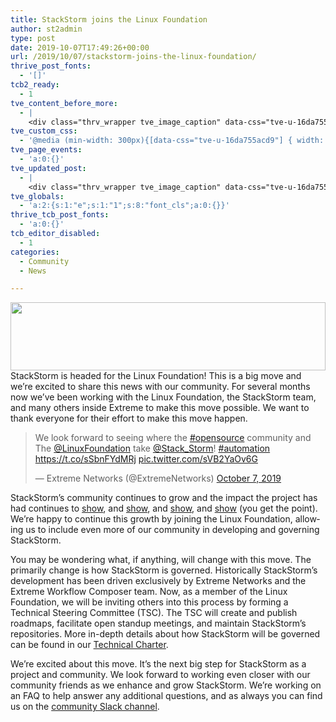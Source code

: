 ```yaml
---
title: StackStorm joins the Linux Foundation
author: st2admin
type: post
date: 2019-10-07T17:49:26+00:00
url: /2019/10/07/stackstorm-joins-the-linux-foundation/
thrive_post_fonts:
  - '[]'
tcb2_ready:
  - 1
tve_content_before_more:
  - |
    <div class="thrv_wrapper tve_image_caption" data-css="tve-u-16da755acd9" style=""><span class="tve_image_frame" style="width: 100%;"><a href="https://stackstorm.com/wp/wp-content/uploads/2019/10/Asset-1.png" target="_blank"><img class="tve_image wp-image-8935" alt="" title="Asset 1" data-id="8935" src="https://stackstorm.com/wp/wp-content/uploads/2019/10/Asset-1-300x109.png" style="width: 100%;" scale="0" width="300" height="109"></a></span></div><div class="thrv_wrapper thrv_text_element"><p><span data-contrast="auto" lang="EN-US">StackStorm is headed for the Linux Foundation! This is a big move and we're excited to share this news with our community. For several months now we've been working with the Linux Foundation, the StackStorm team, and many others inside Extreme to make this move possible. We want to thank everyone for their effort to make this move happen.</span><span data-ccp-props="{&quot;201341983&quot;:0,&quot;335559739&quot;:160,&quot;335559740&quot;:259}">&nbsp;</span></p><p><span data-contrast="auto" lang="EN-US">StackStorm's community continues to grow and the impact the project has had continues to </span><a href="https://medium.com/@VZMediaPlatform/using-stackstorm-to-automate-support-for-20-000-servers-4b47ae3a4e98" rel="noreferrer" target="_blank"><span data-contrast="none" lang="EN-US">show</span></a><span data-contrast="auto" lang="EN-US">, and </span><a href="https://medium.com/@douglaslira/stackstorm-o-poder-em-suas-m%C3%A3os-b6c92923775d" rel="noreferrer" target="_blank"><span data-contrast="none" lang="EN-US">show</span></a><span data-contrast="auto" lang="EN-US">, and </span><a href="https://encore.tech/how-stackstorm-changed-our-lives/" rel="noreferrer" target="_blank"><span data-contrast="none" lang="EN-US">show</span></a><span data-contrast="auto" lang="EN-US">, and </span><a href="https://pynet.twb-tech.com/blog/automation/stackstorm-nagios-p1.html" rel="noreferrer" target="_blank"><span data-contrast="none" lang="EN-US">show</span></a><span data-contrast="auto" lang="EN-US"> (you get the point). We're happy to continue this growth by joining the Linux Foundation, allowing us to include even more of our community in developing and governing StackStorm.</span><span data-ccp-props="{&quot;201341983&quot;:0,&quot;335559739&quot;:160,&quot;335559740&quot;:259}">&nbsp;</span></p><p><span data-contrast="auto" lang="EN-US">You may be wondering what, if anything, will change with this move. The primarily change is how </span><span data-contrast="auto" lang="EN-US">StackStorm</span><span data-contrast="auto" lang="EN-US"> is governed. Historically </span><span data-contrast="auto" lang="EN-US">StackStorm's</span><span data-contrast="auto" lang="EN-US"> development has been driven exclusively by Extreme Networks and the Extreme Workflow Composer team. Now, as a member of the Linux Foundation, we will be inviting others into this process by forming a Technical Steering Committee (TSC). The TSC will create and publish roadmaps, facilitate open standup meetings, and maintain </span><span data-contrast="auto" lang="EN-US">StackStorm's</span><span data-contrast="auto" lang="EN-US"> repositories. More in-depth details about how </span><span data-contrast="auto" lang="EN-US">StackStorm</span><span data-contrast="auto" lang="EN-US">&nbsp;will be governed can be found in our </span><a href="https://stackstorm.com/wp/wp-content/uploads/2019/10/StackStorm-Technical-Charter-20191004.pdf" target="_blank"><span data-contrast="auto" lang="EN-US">Technical Charter</span></a><span data-contrast="auto" lang="EN-US">.</span><span data-ccp-props="{&quot;201341983&quot;:0,&quot;335559739&quot;:160,&quot;335559740&quot;:259}">​<br></span></p><p><span data-contrast="auto" lang="EN-US">We're excited about this move. It's the next big step for </span><span data-contrast="auto" lang="EN-US">StackStorm</span><span data-contrast="auto" lang="EN-US"> as a project and community. We look forward to working even closer with our community friends as we enhance and grow </span><span data-contrast="auto" lang="EN-US">StackStorm</span><span data-contrast="auto" lang="EN-US">. We'​re working on an FAQ to help answer any additional questions, and as always you can find us on the&nbsp;</span><a href="https://stackstorm.com/#community" rel="noreferrer" target="_blank"><span data-contrast="none" lang="EN-US">community Slack channel</span></a><span data-contrast="auto" lang="EN-US">.</span><span data-ccp-props="{&quot;201341983&quot;:0,&quot;335559739&quot;:160,&quot;335559740&quot;:259}">&nbsp;</span></p></div>
tve_custom_css:
  - '@media (min-width: 300px){[data-css="tve-u-16da755acd9"] { width: 500px; margin-left: auto !important; margin-right: auto !important; float: none; }}'
tve_page_events:
  - 'a:0:{}'
tve_updated_post:
  - |
    <div class="thrv_wrapper tve_image_caption" data-css="tve-u-16da755acd9" style=""><span class="tve_image_frame" style="width: 100%;"><a href="https://stackstorm.com/wp/wp-content/uploads/2019/10/Asset-1.png" target="_blank"><img class="tve_image wp-image-8935" alt="" title="Asset 1" data-id="8935" src="https://stackstorm.com/wp/wp-content/uploads/2019/10/Asset-1-300x109.png" style="width: 100%;" scale="0" width="300" height="109"></a></span></div><div class="thrv_wrapper thrv_text_element"><p><span data-contrast="auto" lang="EN-US">StackStorm is headed for the Linux Foundation! This is a big move and we're excited to share this news with our community. For several months now we've been working with the Linux Foundation, the StackStorm team, and many others inside Extreme to make this move possible. We want to thank everyone for their effort to make this move happen.</span><span data-ccp-props="{&quot;201341983&quot;:0,&quot;335559739&quot;:160,&quot;335559740&quot;:259}">&nbsp;</span></p><p><span data-contrast="auto" lang="EN-US">StackStorm's community continues to grow and the impact the project has had continues to </span><a href="https://medium.com/@VZMediaPlatform/using-stackstorm-to-automate-support-for-20-000-servers-4b47ae3a4e98" rel="noreferrer" target="_blank"><span data-contrast="none" lang="EN-US">show</span></a><span data-contrast="auto" lang="EN-US">, and </span><a href="https://medium.com/@douglaslira/stackstorm-o-poder-em-suas-m%C3%A3os-b6c92923775d" rel="noreferrer" target="_blank"><span data-contrast="none" lang="EN-US">show</span></a><span data-contrast="auto" lang="EN-US">, and </span><a href="https://encore.tech/how-stackstorm-changed-our-lives/" rel="noreferrer" target="_blank"><span data-contrast="none" lang="EN-US">show</span></a><span data-contrast="auto" lang="EN-US">, and </span><a href="https://pynet.twb-tech.com/blog/automation/stackstorm-nagios-p1.html" rel="noreferrer" target="_blank"><span data-contrast="none" lang="EN-US">show</span></a><span data-contrast="auto" lang="EN-US"> (you get the point). We're happy to continue this growth by joining the Linux Foundation, allowing us to include even more of our community in developing and governing StackStorm.</span><span data-ccp-props="{&quot;201341983&quot;:0,&quot;335559739&quot;:160,&quot;335559740&quot;:259}">&nbsp;</span></p><p><span data-contrast="auto" lang="EN-US">You may be wondering what, if anything, will change with this move. The primarily change is how </span><span data-contrast="auto" lang="EN-US">StackStorm</span><span data-contrast="auto" lang="EN-US"> is governed. Historically </span><span data-contrast="auto" lang="EN-US">StackStorm's</span><span data-contrast="auto" lang="EN-US"> development has been driven exclusively by Extreme Networks and the Extreme Workflow Composer team. Now, as a member of the Linux Foundation, we will be inviting others into this process by forming a Technical Steering Committee (TSC). The TSC will create and publish roadmaps, facilitate open standup meetings, and maintain </span><span data-contrast="auto" lang="EN-US">StackStorm's</span><span data-contrast="auto" lang="EN-US"> repositories. More in-depth details about how </span><span data-contrast="auto" lang="EN-US">StackStorm</span><span data-contrast="auto" lang="EN-US">&nbsp;will be governed can be found in our </span><a href="https://stackstorm.com/wp/wp-content/uploads/2019/10/StackStorm-Technical-Charter-20191004.pdf" target="_blank"><span data-contrast="auto" lang="EN-US">Technical Charter</span></a><span data-contrast="auto" lang="EN-US">.</span><span data-ccp-props="{&quot;201341983&quot;:0,&quot;335559739&quot;:160,&quot;335559740&quot;:259}">​<br></span></p><p><span data-contrast="auto" lang="EN-US">We're excited about this move. It's the next big step for </span><span data-contrast="auto" lang="EN-US">StackStorm</span><span data-contrast="auto" lang="EN-US"> as a project and community. We look forward to working even closer with our community friends as we enhance and grow </span><span data-contrast="auto" lang="EN-US">StackStorm</span><span data-contrast="auto" lang="EN-US">. We'​re working on an FAQ to help answer any additional questions, and as always you can find us on the&nbsp;</span><a href="https://stackstorm.com/#community" rel="noreferrer" target="_blank"><span data-contrast="none" lang="EN-US">community Slack channel</span></a><span data-contrast="auto" lang="EN-US">.</span><span data-ccp-props="{&quot;201341983&quot;:0,&quot;335559739&quot;:160,&quot;335559740&quot;:259}">&nbsp;</span></p></div>
tve_globals:
  - 'a:2:{s:1:"e";s:1:"1";s:8:"font_cls";a:0:{}}'
thrive_tcb_post_fonts:
  - 'a:0:{}'
tcb_editor_disabled:
  - 1
categories:
  - Community
  - News

---
```

<span style="width: 100%;"><a href="https://stackstorm.com/wp/wp-content/uploads/2019/10/Asset-1.png" target="_blank" rel="noopener noreferrer"><img loading="lazy" alt="" title="Asset 1" data-id="8935" src="https://stackstorm.com/wp/wp-content/uploads/2019/10/Asset-1-300x109.png" style="width: 100%;" scale="0" width="300" height="109" /></a></span><span data-contrast="auto" lang="EN-US">StackStorm is headed for the Linux Foundation! This is a big move and we&#8217;re excited to share this news with our community. For several months now we&#8217;ve been working with the Linux Foundation, the StackStorm team, and many others inside Extreme to make this move possible. We want to thank everyone for their effort to make this move happen.</span><span data-ccp-props="{&quot;201341983&quot;:0,&quot;335559739&quot;:160,&quot;335559740&quot;:259}"> </span>

<blockquote class="twitter-tweet">
  <p dir="ltr" lang="en">
    We look forward to seeing where the <a href="https://twitter.com/hashtag/opensource?src=hash&ref_src=twsrc%5Etfw">#opensource</a> community and The <a href="https://twitter.com/linuxfoundation?ref_src=twsrc%5Etfw">@LinuxFoundation</a> take <a href="https://twitter.com/Stack_Storm?ref_src=twsrc%5Etfw">@Stack_Storm</a>! <a href="https://twitter.com/hashtag/automation?src=hash&ref_src=twsrc%5Etfw">#automation</a> <a href="https://t.co/sSbnFYdMRj">https://t.co/sSbnFYdMRj</a> <a href="https://t.co/sVB2YaOv6G">pic.twitter.com/sVB2YaOv6G</a>
  </p>
  
  <p>
    — Extreme Networks (@ExtremeNetworks) <a href="https://twitter.com/ExtremeNetworks/status/1181178368873680896?ref_src=twsrc%5Etfw">October 7, 2019</a>
  </p>
</blockquote>



<span data-contrast="auto" lang="EN-US">StackStorm&#8217;s community continues to grow and the impact the project has had continues to </span><a href="https://medium.com/@VZMediaPlatform/using-stackstorm-to-automate-support-for-20-000-servers-4b47ae3a4e98" rel="noreferrer noopener" target="_blank"><span data-contrast="none" lang="EN-US">show</span></a><span data-contrast="auto" lang="EN-US">, and </span><a href="https://medium.com/@douglaslira/stackstorm-o-poder-em-suas-m%C3%A3os-b6c92923775d" rel="noreferrer noopener" target="_blank"><span data-contrast="none" lang="EN-US">show</span></a><span data-contrast="auto" lang="EN-US">, and </span><a href="https://encore.tech/how-stackstorm-changed-our-lives/" rel="noreferrer noopener" target="_blank"><span data-contrast="none" lang="EN-US">show</span></a><span data-contrast="auto" lang="EN-US">, and </span><a href="https://pynet.twb-tech.com/blog/automation/stackstorm-nagios-p1.html" rel="noreferrer noopener" target="_blank"><span data-contrast="none" lang="EN-US">show</span></a> <span data-contrast="auto" lang="EN-US">(you get the point). We&#8217;re happy to continue this growth by joining the Linux Foundation, allowing us to include even more of our community in developing and governing StackStorm.</span><span data-ccp-props="{&quot;201341983&quot;:0,&quot;335559739&quot;:160,&quot;335559740&quot;:259}"> </span>

<span data-contrast="auto" lang="EN-US">You may be wondering what, if anything, will change with this move. The primarily change is how </span><span data-contrast="auto" lang="EN-US">StackStorm</span> <span data-contrast="auto" lang="EN-US">is governed. Historically </span><span data-contrast="auto" lang="EN-US">StackStorm&#8217;s</span> <span data-contrast="auto" lang="EN-US">development has been driven exclusively by Extreme Networks and the Extreme Workflow Composer team. Now, as a member of the Linux Foundation, we will be inviting others into this process by forming a Technical Steering Committee (TSC). The TSC will create and publish roadmaps, facilitate open standup meetings, and maintain </span><span data-contrast="auto" lang="EN-US">StackStorm&#8217;s</span> <span data-contrast="auto" lang="EN-US">repositories. More in-depth details about how </span><span data-contrast="auto" lang="EN-US">StackStorm</span><span data-contrast="auto" lang="EN-US"> will be governed can be found in our </span><a href="https://stackstorm.com/wp/wp-content/uploads/2019/10/StackStorm-Technical-Charter-20191004.pdf" target="_blank" rel="noopener noreferrer"><span data-contrast="auto" lang="EN-US">Technical Charter</span></a><span data-contrast="auto" lang="EN-US">.</span><span data-ccp-props="{&quot;201341983&quot;:0,&quot;335559739&quot;:160,&quot;335559740&quot;:259}">​</span>

<span data-contrast="auto" lang="EN-US">We&#8217;re excited about this move. It&#8217;s the next big step for </span><span data-contrast="auto" lang="EN-US">StackStorm</span> <span data-contrast="auto" lang="EN-US">as a project and community. We look forward to working even closer with our community friends as we enhance and grow </span><span data-contrast="auto" lang="EN-US">StackStorm</span><span data-contrast="auto" lang="EN-US">. We&#8217;​re working on an FAQ to help answer any additional questions, and as always you can find us on the </span><a href="https://stackstorm.com/#community" rel="noreferrer noopener" target="_blank"><span data-contrast="none" lang="EN-US">community Slack channel</span></a><span data-contrast="auto" lang="EN-US">.</span><span data-ccp-props="{&quot;201341983&quot;:0,&quot;335559739&quot;:160,&quot;335559740&quot;:259}"> </span>